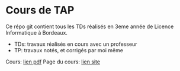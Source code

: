 # Cours de TAP

Ce répo git contient tous les TDs réalisés en 3eme année de Licence Informatique à Bordeaux.
- TDs: travaux réalisés en cours avec un professeur
- TP: travaux notés, et corrigés par moi même

Cours: [lien pdf](http://dept-info.labri.fr/~gavoille/UE-TAP/cours.pdf)
Page du cours: [lien site](http://dept-info.labri.fr/~gavoille/UE-TAP/)